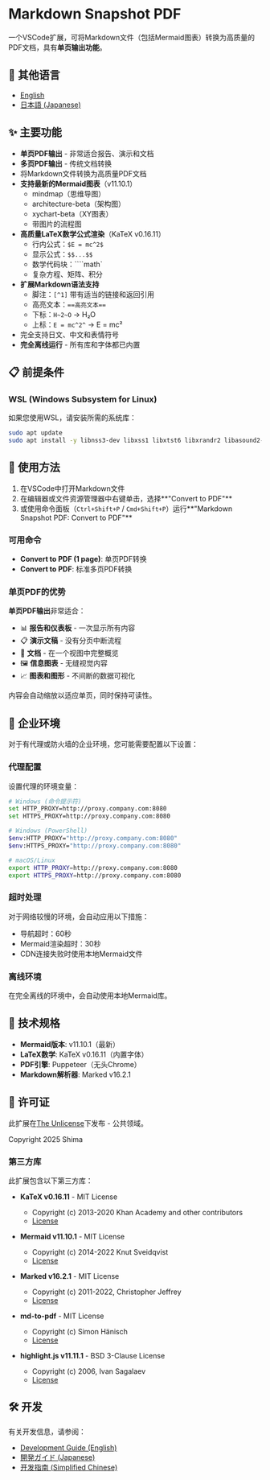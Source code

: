 # Markdown Snapshot PDF

一个VSCode扩展，可将Markdown文件（包括Mermaid图表）转换为高质量的PDF文档，具有**单页输出功能**。

## 📖 其他语言

- [English](README.md)
- [日本語 (Japanese)](README_JA.md)

## ✨ 主要功能

- **单页PDF输出** - 非常适合报告、演示和文档
- **多页PDF输出** - 传统文档转换
- 将Markdown文件转换为高质量PDF文档
- **支持最新的Mermaid图表**（v11.10.1）
  - mindmap（思维导图）
  - architecture-beta（架构图）
  - xychart-beta（XY图表）
  - 带图片的流程图
- **高质量LaTeX数学公式渲染**（KaTeX v0.16.11）
  - 行内公式：`$E = mc^2$`
  - 显示公式：`$$...$$`
  - 数学代码块：````math`
  - 复杂方程、矩阵、积分
- **扩展Markdown语法支持**
  - 脚注：`[^1]` 带有适当的链接和返回引用
  - 高亮文本：`==高亮文本==`
  - 下标：`H~2~O` → H₂O
  - 上标：`E = mc^2^` → E = mc²
- 完全支持日文、中文和表情符号
- **完全离线运行** - 所有库和字体都已内置

## 📋 前提条件

### WSL (Windows Subsystem for Linux)

如果您使用WSL，请安装所需的系统库：

```bash
sudo apt update
sudo apt install -y libnss3-dev libxss1 libxtst6 libxrandr2 libasound2-dev libpangocairo-1.0-0 libatk1.0-0 libcairo-gobject2 libgtk-3-0 libgdk-pixbuf2.0-0
```

## 🚀 使用方法

1. 在VSCode中打开Markdown文件
2. 在编辑器或文件资源管理器中右键单击，选择**"Convert to PDF"**
3. 或使用命令面板（`Ctrl+Shift+P` / `Cmd+Shift+P`）运行**"Markdown Snapshot PDF: Convert to PDF"**

### 可用命令

- **Convert to PDF (1 page)**: 单页PDF转换
- **Convert to PDF**: 标准多页PDF转换

### 单页PDF的优势

**单页PDF输出**非常适合：
- 📊 **报告和仪表板** - 一次显示所有内容
- 📋 **演示文稿** - 没有分页中断流程
- 📄 **文档** - 在一个视图中完整概览
- 🖼️ **信息图表** - 无缝视觉内容
- 📈 **图表和图形** - 不间断的数据可视化

内容会自动缩放以适应单页，同时保持可读性。

## 🏢 企业环境

对于有代理或防火墙的企业环境，您可能需要配置以下设置：

### 代理配置

设置代理的环境变量：

```bash
# Windows (命令提示符)
set HTTP_PROXY=http://proxy.company.com:8080
set HTTPS_PROXY=http://proxy.company.com:8080

# Windows (PowerShell)
$env:HTTP_PROXY="http://proxy.company.com:8080"
$env:HTTPS_PROXY="http://proxy.company.com:8080"

# macOS/Linux
export HTTP_PROXY=http://proxy.company.com:8080
export HTTPS_PROXY=http://proxy.company.com:8080
```

### 超时处理

对于网络较慢的环境，会自动应用以下措施：

- 导航超时：60秒
- Mermaid渲染超时：30秒
- CDN连接失败时使用本地Mermaid文件

### 离线环境

在完全离线的环境中，会自动使用本地Mermaid库。

## 🔧 技术规格

- **Mermaid版本**: v11.10.1（最新）
- **LaTeX数学**: KaTeX v0.16.11（内置字体）
- **PDF引擎**: Puppeteer（无头Chrome）
- **Markdown解析器**: Marked v16.2.1

## 📄 许可证

此扩展在[The Unlicense](https://unlicense.org/)下发布 - 公共领域。

Copyright 2025 Shima

### 第三方库

此扩展包含以下第三方库：

- **KaTeX v0.16.11** - MIT License
  - Copyright (c) 2013-2020 Khan Academy and other contributors
  - [License](https://github.com/KaTeX/KaTeX/blob/main/LICENSE)

- **Mermaid v11.10.1** - MIT License  
  - Copyright (c) 2014-2022 Knut Sveidqvist
  - [License](https://github.com/mermaid-js/mermaid/blob/develop/LICENSE)

- **Marked v16.2.1** - MIT License
  - Copyright (c) 2011-2022, Christopher Jeffrey
  - [License](https://github.com/markedjs/marked/blob/master/LICENSE.md)

- **md-to-pdf** - MIT License
  - Copyright (c) Simon Hänisch
  - [License](https://github.com/simonhaenisch/md-to-pdf)

- **highlight.js v11.11.1** - BSD 3-Clause License
  - Copyright (c) 2006, Ivan Sagalaev
  - [License](https://github.com/highlightjs/highlight.js/blob/main/LICENSE)

## 🛠️ 开发

有关开发信息，请参阅：
- [Development Guide (English)](DEVELOPMENT.md)
- [開発ガイド (Japanese)](DEVELOPMENT_JA.md)
- [开发指南 (Simplified Chinese)](DEVELOPMENT_CN.md)
